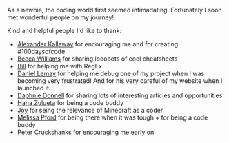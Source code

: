 As a newbie, the coding world first seemed intimadating. Fortunately I soon met wonderful people on my journey! 

Kind and helpful people I'd like to thank:
+ [Alexander Kallaway](https://twitter.com/ka11away) for encouraging me and for creating #100daysofcode
+ [Becca Williams](https://twitter.com/Becca9941) for sharing looooots of cool cheatsheets
+ [Bill](https://twitter.com/BillGlover) for helping me with RegEx 
+ [Daniel Lemay](https://twitter.com/dslemay) for helping me debug one of my project when I was becoming very frustrated! And for his very careful of my website when I launched it.
+ [Daphnie Donnell](https://twitter.com/MsDDonnell) for sharing lots of interesting articles and opportunities
+ [Hana Zulueta](https://twitter.com/homemadecoder) for being a code buddy
+ [Joy](https://twitter.com/muxinformation) for seing the relevance of Minecraft as a coder
+ [Melissa Pford](https://twitter.com/abafthemonocle) for being there when it was tough + for being a code buddy
+ [Peter Cruckshanks](https://twitter.com/PeteCapeCod) for encouraging me early on
